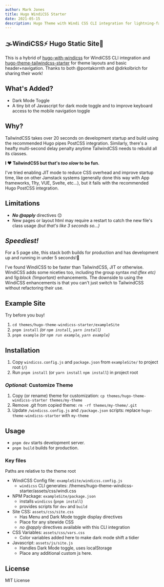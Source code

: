 ```yaml
---
author: Mark Jones
title: Hugo WindiCSS Starter
date: 2021-05-15
description: Hugo Theme with Windi CSS CLI integration for lightning-fast builds.
---
```


## 🌫️WindiCSS⚡ Hugo Static Site💨

This is a hybrid of [hugo-with-windicss](https://github.com/pontakornth/hugo-with-windicss) for WindiCSS CLI integration and [hugo-theme-tailwindcss-starter](https://github.com/dirkolbrich/hugo-theme-tailwindcss-starter) for theme layouts and basic header+navigation. Thanks to both @pontakornth and @dirkolbrich for sharing their work!

## What's Added?

- Dark Mode Toggle
- A tiny bit of Javascript for dark mode toggle and to improve keyboard access to the mobile navigation toggle

## Why?

TailwindCSS takes over 20 seconds on development startup and build using the recommended Hugo pipes PostCSS integration. Similarly, there's a heafty multi-second delay penalty anytime TailwindCSS needs to rebuild all its classes.

**I ❤️ TailwindCSS but that's *too slow* to be fun.**

I've tried enabling JIT mode to reduce CSS overhead and improve startup time, like on other Jamstack systems (generally done this way with App frameworks, 11ty, VUE, Svelte, etc...), but it fails with the recommended Hugo PostCSS integration.

## Limitations

- ***No @apply*** directives 😔
- New pages or layout html may require a restart to catch the new file's class usage *(but that's like 3 seconds so...)*

## *Speediest!*

For a 5 page site, this stack both builds for production and has development up and running in under 5 seconds!💨

I've found WindiCSS to be faster than TailwindCSS, JIT or otherwise. WindiCSS adds some niceties too, including the group syntax *md:(flex etc)* and *!lg:block (!important)* enhancements. The downside to using the WindiCSS enhancements is that you can't just switch to TailwindCSS without refactoring their use.

## Example Site

Try before you buy!

1. `cd themes/hugo-theme-windicss-starter/exampleSite`
1. `pnpm install` *(or `npm install`, `yarn install`)*
1. `pnpm example` *(or `npm run example`, `yarn example`)*

## Installation

1. Copy `windicss.config.js` and `package.json` from `exampleSite/` to project root (`/`)
1. Run `pnpm install` (or `yarn install` `npm install`) in project root


### ***Optional:*** Customize Theme

1. Copy (or rename) theme for customization: `cp themes/hugo-theme-windicss-starter themes/my-theme`
1. Remove .git from copied theme: `rm -rf themes/my-theme/.git`
1. Update `/windicss.config.js` and `/package.json` scripts: replace `hugo-theme-windicss-starter` with `my-theme`

## Usage

- `pnpm dev` starts development server.
- `pnpm build` builds for production.


### Key files

Paths are relative to the theme root

- WindiCSS Config file: `exampleSite/windicss.config.js`
  - `windicss` CLI generates: /themes/hugo-theme-windicss-starter/assets/css/windi.css
- NPM Package: `exampleSite/package.json`
  - installs `windicss` (`pnpm install`)
  - provides scripts for `dev` and `build`
- Site CSS: `assets/css/site.css`
  - Has Menu and Dark Mode toggle display directives
  - Place for any sitewide CSS 
  - *no @apply* directives available with this CLI integration
- CSS Variables: `assets/css/vars.css`
  - Color variables added here to make dark mode shift a tidier
- Javascript: `assets/js/site.js`
  - Handles Dark Mode toggle, uses localStorage
  - Place any additional custom js here.

## License

MIT License